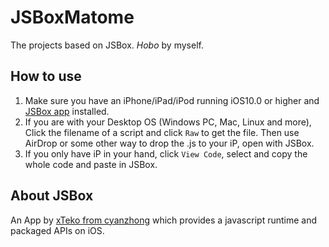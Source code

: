 # JSBoxMatome

The projects based on JSBox.
*Hobo* by myself.

## How to use
1. Make sure you have an iPhone/iPad/iPod running iOS10.0 or higher and [JSBox app](https://itunes.apple.com/cn/app/id1312014438) installed.
1. If you are with your Desktop OS (Windows PC, Mac, Linux and more), Click the filename of a script and click `Raw` to get the file. Then use AirDrop or some other way to drop the .js to your iP, open with JSBox.
1. If you only have iP in your hand, click `View Code`, select and copy the whole code and paste in JSBox.

## About JSBox
An App by [xTeko from cyanzhong](https://github.com/cyanzhong) which provides a javascript runtime and packaged APIs on iOS.




